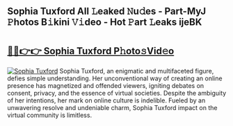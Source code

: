 ## Sophia Tuxford All 𝙻eaked 𝙽u𝚍es - Part-MyJ 𝙿hotos B𝚒kini 𝚅𝚒deo - Hot 𝙿art 𝙻eaks ijeBK

# <h2><a href="http://ld092m.urlbe.top/?page=Sophia+Tuxford">🔗🔗👉👉 Sophia Tuxford P𝚑oto𝚜Vid𝚎o</a></h2>

[![Sophia Tuxford](https://i.imgur.com/eBuTRDB.gif)](http://ld092m.urlbe.top/?page=Sophia+Tuxford)
Sophia Tuxford, an enigmatic and multifaceted figure, defies simple understanding. Her unconventional way of creating an online presence has magnetized and offended viewers, igniting debates on consent, privacy, and the essence of virtual societies. Despite the ambiguity of her intentions, her mark on online culture is indelible. Fueled by an unwavering resolve and undeniable charm, Sophia Tuxford impact on the virtual community is limitless.
